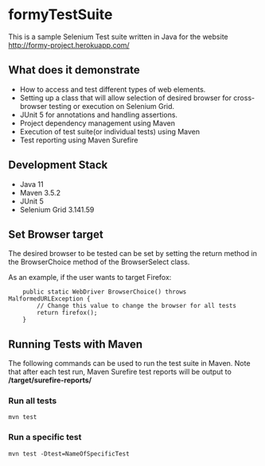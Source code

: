 # formyTestSuite

This is a sample Selenium Test suite written in Java for the website http://formy-project.herokuapp.com/

## What does it demonstrate
* How to access and test different types of web elements. 
* Setting up a class that will allow selection of desired browser for cross-browser testing or execution on Selenium Grid.
* JUnit 5 for annotations and handling assertions.
* Project dependency management using Maven
* Execution of test suite(or individual tests) using Maven
* Test reporting using Maven Surefire

## Development Stack
* Java 11
* Maven 3.5.2
* JUnit 5
* Selenium Grid 3.141.59

## Set Browser target
The desired browser to be tested can be set by setting the return method in the BrowserChoice method of the BrowserSelect class.

As an example, if the user wants to target Firefox:
```
	public static WebDriver BrowserChoice() throws MalformedURLException {
		// Change this value to change the browser for all tests
		return firefox();
	}
```

## Running Tests with Maven
The following commands can be used to run the test suite in Maven. Note that after each test run, Maven Surefire test reports will be output to **/target/surefire-reports/**

### Run all tests
`mvn test`

### Run a specific test
`mvn test -Dtest=NameOfSpecificTest`